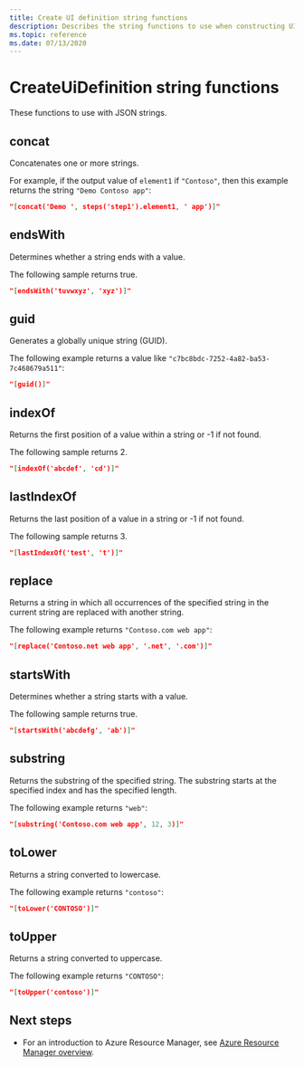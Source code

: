```yaml
---
title: Create UI definition string functions
description: Describes the string functions to use when constructing UI definitions for Azure Managed Applications
ms.topic: reference
ms.date: 07/13/2020
---
```


# CreateUiDefinition string functions

These functions to use with JSON strings.

## concat

Concatenates one or more strings.

For example, if the output value of `element1` if `"Contoso"`, then this example returns the string `"Demo Contoso app"`:

```json
"[concat('Demo ', steps('step1').element1, ' app')]"
```

## endsWith

Determines whether a string ends with a value.

The following sample returns true.

```json
"[endsWith('tuvwxyz', 'xyz')]"
```

## guid

Generates a globally unique string (GUID).

The following example returns a value like `"c7bc8bdc-7252-4a82-ba53-7c468679a511"`:

```json
"[guid()]"
```

## indexOf

Returns the first position of a value within a string or -1 if not found.

The following sample returns 2.

```json
"[indexOf('abcdef', 'cd')]"
```

## lastIndexOf

Returns the last position of a value in a string or -1 if not found.

The following sample returns 3.

```json
"[lastIndexOf('test', 't')]"
```

## replace

Returns a string in which all occurrences of the specified string in the current string are replaced with another string.

The following example returns `"Contoso.com web app"`:

```json
"[replace('Contoso.net web app', '.net', '.com')]"
```

## startsWith

Determines whether a string starts with a value.

The following sample returns true.

```json
"[startsWith('abcdefg', 'ab')]"
```

## substring

Returns the substring of the specified string. The substring starts at the specified index and has the specified length.

The following example returns `"web"`:

```json
"[substring('Contoso.com web app', 12, 3)]"
```

## toLower

Returns a string converted to lowercase.

The following example returns `"contoso"`:

```json
"[toLower('CONTOSO')]"
```

## toUpper

Returns a string converted to uppercase.

The following example returns `"CONTOSO"`:

```json
"[toUpper('contoso')]"
```

## Next steps

* For an introduction to Azure Resource Manager, see [Azure Resource Manager overview](../management/overview.md).

